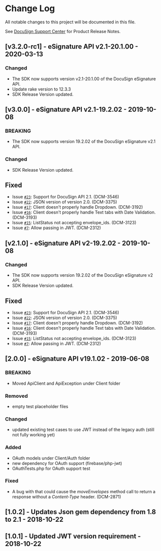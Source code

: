 # Change Log
All notable changes to this project will be documented in this file.

See [DocuSign Support Center](https://support.docusign.com/en/releasenotes/) for Product Release Notes.

## [v3.2.0-rc1] - eSignature API v2.1-20.1.00 - 2020-03-13
### Changed
- The SDK now supports version v2.1-20.1.00 of the DocuSign eSignature API.
- Update rake version to 12.3.3
- SDK Release Version updated.

## [v3.0.0] - eSignature API v2.1-19.2.02 - 2019-10-08
### BREAKING
- The SDK now supports version 19.2.02 of the DocuSign eSignature v2.1 API.
### Changed
- SDK Release Version updated.
## Fixed
- Issue [`#23`](https://github.com/docusign/docusign-ruby-client/issues/23): Support for DocuSign API 2.1. (DCM-3546)
- Issue [`#22`](https://github.com/docusign/docusign-ruby-client/issues/22): JSON version of version 2.0. (DCM-3375)
- Issue [`#17`](https://github.com/docusign/docusign-ruby-client/issues/17): Client doesn't properly handle Dropdown. (DCM-3192)
- Issue [`#16`](https://github.com/docusign/docusign-ruby-client/issues/16): Client doesn't properly handle Text tabs with Date Validation. (DCM-3193)
- Issue [`#15`](https://github.com/docusign/docusign-ruby-client/issues/15): ListStatus not accepting envelope_ids. (DCM-3123)
- Issue [`#7`](https://github.com/docusign/docusign-ruby-client/issues/7): Allow passing in JWT. (DCM-2312)

## [v2.1.0] - eSignature API v2-19.2.02 - 2019-10-08
### Changed
- The SDK now supports version 19.2.02 of the DocuSign eSignature v2 API.
- SDK Release Version updated.
## Fixed
- Issue [`#23`](https://github.com/docusign/docusign-ruby-client/issues/23): Support for DocuSign API 2.1. (DCM-3546)
- Issue [`#22`](https://github.com/docusign/docusign-ruby-client/issues/22): JSON version of version 2.0. (DCM-3375)
- Issue [`#17`](https://github.com/docusign/docusign-ruby-client/issues/17): Client doesn't properly handle Dropdown. (DCM-3192)
- Issue [`#16`](https://github.com/docusign/docusign-ruby-client/issues/16): Client doesn't properly handle Text tabs with Date Validation. (DCM-3193)
- Issue [`#15`](https://github.com/docusign/docusign-ruby-client/issues/15): ListStatus not accepting envelope_ids. (DCM-3123)
- Issue [`#7`](https://github.com/docusign/docusign-ruby-client/issues/7): Allow passing in JWT. (DCM-2312)

## [2.0.0] - eSignature API v19.1.02 - 2019-06-08
### BREAKING
* Moved ApiClient and ApiException under Client folder
### Removed
* empty test placeholder files
### Changed
* updated existing test cases to use JWT instead of the legacy auth (still not fully working yet)
### Added
* OAuth models under Client/Auth folder
* new dependency for OAuth support (firebase/php-jwt)
* OAuthTests.php for OAuth support test
### Fixed
* A bug with that could cause the *moveEnvelopes* method call to return a response without a *Content-Type* header. (DCM-2871)

## [1.0.2] - Updates Json gem dependency from 1.8 to 2.1 - 2018-10-22

## [1.0.1] - Updated JWT version requirement - 2018-10-22
